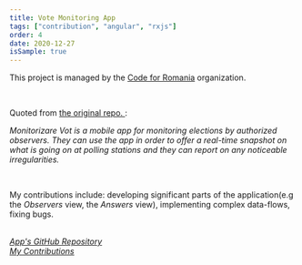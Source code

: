 ```yaml
---
title: Vote Monitoring App
tags: ["contribution", "angular", "rxjs"]
order: 4
date: 2020-12-27
isSample: true
---
```


This project is managed by the [Code for Romania](https://github.com/code4romania) organization.

<br>

Quoted from <a href="https://github.com/code4romania/monitorizare-vot-ong" target="_blank">
the original repo.
</a>:

<p style="margin-top: .7rem">
<i>
Monitorizare Vot is a mobile app for monitoring elections by authorized observers. They can use the app in order to offer a real-time snapshot on what is going on at polling stations and they can report on any noticeable irregularities.
</i>
</p>

<br>

My contributions include: developing significant parts of the application(e.g the *Observers* view, the *Answers* view), implementing complex data-flows, fixing bugs.

<br>

<a href="https://github.com/code4romania/monitorizare-vot-ong" target="_blank">
  <i>
    App's GitHub Repository
  </i>
</a>
<br> 
<a href="https://github.com/code4romania/monitorizare-vot-ong/commits?author=Andrei0872" target="_blank">
  <i>
    My Contributions
  </i>
</a>